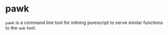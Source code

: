 # pawk

`pawk` is a command line tool for inlining purescript to serve similar functions to the `awk` tool.
